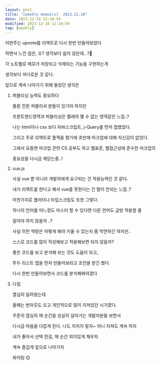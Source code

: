 ```yaml
---
layout: post
title: "[weekly memoirs]  2023.12.10"
date: 2023-12-10 12:10:59
modified: 2023-12-10 12:10:59
tag: [weekly]
---
```


이번주는 upnote를 리액트로 다시 한번 만들어보았다

하면서 느낀 점은, 오? 생각보다 쉽지 않은데...?🥹

각 노트별로 메모가 저장되고 삭제되는 기능을 구현하는게

생각보다 까다로운 것 같다.

앞으로 계속 나아가기 위해 들었던 생각은

1. 퍼블리싱 능력도 중요하다

   물론 전문 퍼블리셔 분들이 있기야 하지만

   프론트엔드영역과 퍼블리싱은 뗄레야 뗼 수 없는 영역같은 느낌..?

   나는 html이나 css 보다 자바스크립트, j-Query를 먼저 접했었다.

   그리고 주로 리액트로 플젝을 했기에 초반에 마크업에 대해 자신감이 없었다.

   그래서 요즘엔 마크업 관련 CS 공부도 하고 웹표준, 웹접근성에 준수한 마크업의

   중요성을 다시금 깨닫는중..!

2. vue.js

   사실 vue 뿐 아니라 개발자에게 요구되는 건 적용능력인 것 같다.

   내가 리액트를 한다고 해서 vue를 못한다는 건 말이 안되는 느낌..?

   마찬가지로 플러터나 타입스크립도 또한 그렇다.

   하나의 언어를 어느정도 마스터 할 수 있다면 다른 언어도 금방 적용할 줄

   알아야 하지 않을까 ..?

   사실 이런 역량은 어떻게 해야 키울 수 있는지 좀 막연하긴 하지만..

   스스로 코드를 많이 작성해보고 적용해보면 되지 않을까?

   좋은 코드를 보고 분석해 보는 것도 도움이 되고,

   투두 리스트 앱을 먼저 만들어보라고 조언을 받긴 했다.

   다시 한번 만들어보면서 코드를 분석해봐야겠다

3. 다짐

   열심히 달려왔는데

   올해는 번아웃도 오고 개인적으로 많이 지쳐있던 시기였다.

   꾸준히 열심히 매 순간을 성실히 살아가는 개발자분들 보면서

   다시금 마음을 다잡게 된다. 나도 지치지 말자~ 아니 지쳐도 계속 하자

   내가 좋아서 선택 한길, 매 순간 의미있게 채우자

   계속 즐겁게 앞으로 나아가자

   화이팅 😊

